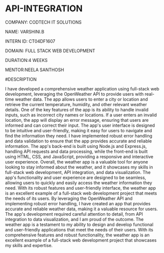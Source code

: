 # API-INTEGRATION

COMPANY: CODTECH IT SOLUTIONS

NAME: VARSHINI.B

INTERN ID: CT04DF1607

DOMAIN: FULL STACK WEB DEVELOPMENT

DURATION:4 WEEKS

MENTOR:NEELA SANTHOSH 

#DESCRIPTION

I have developed a comprehensive weather application using full-stack web development, leveraging the OpenWeather API to provide users with real-time weather data. The app allows users to enter a city or location and retrieve the current temperature, humidity, and other relevant weather details. One of the key features of the app is its ability to handle invalid inputs, such as incorrect city names or locations. If a user enters an invalid location, the app will display an error message, ensuring that users are informed and can correct their input. The app's user interface is designed to be intuitive and user-friendly, making it easy for users to navigate and find the information they need. I have implemented robust error handling and data validation to ensure that the app provides accurate and reliable information. The app's back-end is built using Node.js and Express.js, handling API requests and data processing, while the front-end is built using HTML, CSS, and JavaScript, providing a responsive and interactive user experience. Overall, the weather app is a valuable tool for anyone looking to stay informed about the weather, and it showcases my skills in full-stack web development, API integration, and data visualization. The app's functionality and user experience are designed to be seamless, allowing users to quickly and easily access the weather information they need. With its robust features and user-friendly interface, the weather app is an excellent example of a full-stack web development project that meets the needs of its users. By leveraging the OpenWeather API and implementing robust error handling, I have created an app that provides accurate and reliable weather data, making it a valuable resource for users. The app's development required careful attention to detail, from API integration to data visualization, and I am proud of the outcome. The weather app is a testament to my ability to design and develop functional and user-friendly applications that meet the needs of their users. With its comprehensive features and robust functionality, the weather app is an excellent example of a full-stack web development project that showcases my skills and expertise.
